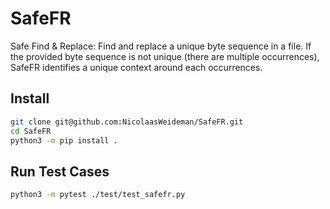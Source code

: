 # SafeFR
Safe Find &amp; Replace: Find and replace a unique byte sequence in a file.
If the provided byte sequence is not unique (there are multiple occurrences), SafeFR identifies a unique context around each occurrences.

## Install
```sh
git clone git@github.com:NicolaasWeideman/SafeFR.git
cd SafeFR
python3 -m pip install .
```

## Run Test Cases
```sh
python3 -m pytest ./test/test_safefr.py
```
